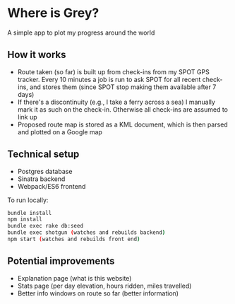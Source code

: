 # Where is Grey?

A simple app to plot my progress around the world

## How it works

- Route taken (so far) is built up from check-ins from my SPOT GPS tracker.
  Every 10 minutes a job is run to ask SPOT for all recent check-ins, and
  stores them (since SPOT stop making them available after 7 days)
- If there's a discontinuity (e.g., I take a ferry across a sea) I manually
  mark it as such on the check-in. Otherwise all check-ins are assumed to link
  up
- Proposed route map is stored as a KML document, which is then parsed and
  plotted on a Google map

## Technical setup

- Postgres database
- Sinatra backend
- Webpack/ES6 frontend

To run locally:

```bash
bundle install
npm install
bundle exec rake db:seed
bundle exec shotgun (watches and rebuilds backend)
npm start (watches and rebuilds front end)
```

## Potential improvements

- Explanation page (what is this website)
- Stats page (per day elevation, hours ridden, miles travelled)
- Better info windows on route so far (better information)
